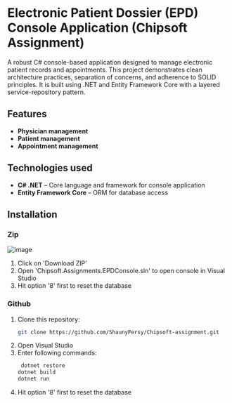 # Electronic Patient Dossier (EPD) Console Application (Chipsoft Assignment)
A robust C# console-based application designed to manage electronic patient records and appointments. This project demonstrates clean architecture practices, separation of concerns, and adherence to SOLID principles. It is built using .NET and Entity Framework Core with a layered service-repository pattern.

## Features
- **Physician management**
- **Patient management**
- **Appointment management**

## Technologies used
- **C# .NET** – Core language and framework for console application
- **Entity Framework Core** – ORM for database access

## Installation
### Zip
![image](https://github.com/user-attachments/assets/06b37e5d-b6f4-40a5-8bb8-4cda55a4b2f1)
1. Click on 'Download ZIP'
2. Open 'Chipsoft.Assignments.EPDConsole.sln' to open console in Visual Studio
3. Hit option '8' first to reset the database

### Github
1. Clone this repository:
    ```bash
    git clone https://github.com/ShaunyPersy/Chipsoft-assignment.git
    ```
2. Open Visual Studio
3. Enter following commands:
   ```bash
    dotnet restore
   dotnet build
   dotnet run
    ```
4. Hit option '8' first to reset the database
